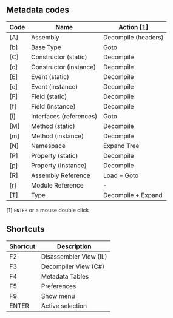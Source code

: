 
## Metadata codes

| Code| Name                    | Action [1]          |
|-----|-------------------------|---------------------| 
| [A] | Assembly                | Decompile (headers) |
| [b] | Base Type               | Goto                |
| [C] | Constructor (static)    | Decompile           |
| [c] | Constructor (instance)  | Decompile           |
| [E] | Event (static)          | Decompile           |
| [e] | Event (instance)        | Decompile           |
| [F] | Field (static)          | Decompile           |
| [f] | Field (instance)        | Decompile           |
| [i] | Interfaces (references) | Goto                |
| [M] | Method (static)         | Decompile           |
| [m] | Method (instance)       | Decompile           |
| [N] | Namespace               | Expand Tree         |
| [P] | Property (static)       | Decompile           |
| [p] | Property (instance)     | Decompile           |
| [R] | Assembly Reference      | Load + Goto         |
| [r] | Module Reference        | -                   |
| [T] | Type                    | Decompile + Expand  |

[1] `ENTER` or a mouse double click

## Shortcuts

| Shortcut | Description            |
|----------|------------------------| 
| F2       | Disassembler View (IL) |
| F3       | Decompiler View (C#)   |
| F4       | Metadata Tables        |
| F5       | Preferences            |
| F9       | Show menu              |
| ENTER    | Active selection       |


